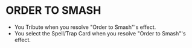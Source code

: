 # ORDER TO SMASH

*   You Tribute when you resolve "Order to Smash"'s effect.
*   You select the Spell/Trap Card when you resolve "Order to Smash"'s effect.
